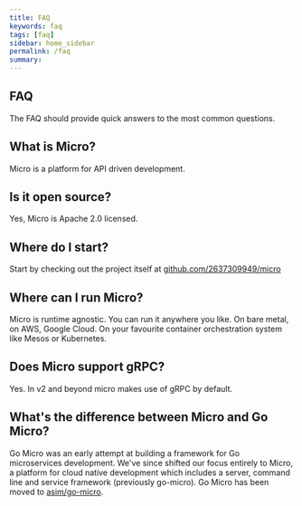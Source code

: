 ```yaml
---
title: FAQ
keywords: faq
tags: [faq]
sidebar: home_sidebar
permalink: /faq
summary:
---
```


## FAQ

The FAQ should provide quick answers to the most common questions.

## What is Micro?

Micro is a platform for API driven development.

## Is it open source?

Yes, Micro is Apache 2.0 licensed.

## Where do I start?

Start by checking out the project itself at [github.com/2637309949/micro](https://github.com/2637309949/micro)

## Where can I run Micro?

Micro is runtime agnostic. You can run it anywhere you like. On bare metal, on AWS, Google Cloud. On your favourite container orchestration system like Mesos or Kubernetes.

## Does Micro support gRPC?

Yes. In v2 and beyond micro makes use of gRPC by default.

## What's the difference between Micro and Go Micro?

Go Micro was an early attempt at building a framework for Go microservices development. We've since shifted our focus entirely to Micro, 
a platform for cloud native development which includes a server, command line and service framework (previously go-micro). Go Micro has 
been moved to [asim/go-micro](https://github.com/asim/go-micro).
